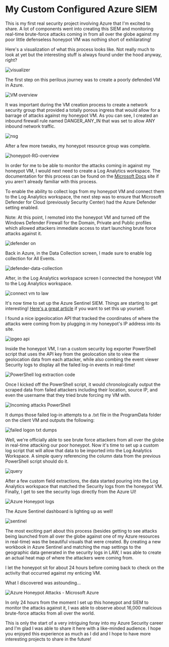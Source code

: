 # My Custom Configured Azure SIEM


This is my first real security project involving Azure that I'm excited to share. A lot of components went into creating this SIEM and monitoring real-time brute-force attacks coming in from all over the globe against my poor little defenseless honeypot VM was nothing short of exhilarating!

Here's a visualization of what this process looks like. Not really much to look at yet but the interesting stuff is always found under the hood anyway, right?

![visualizer](https://user-images.githubusercontent.com/105020710/169176840-615e4402-d9a8-4e03-9a73-59345eeaa14e.png)



The first step on this perilous journey was to create a poorly defended VM in Azure. 

![VM overview](https://user-images.githubusercontent.com/105020710/169175169-df3576ee-7265-48fc-bcde-6f4acab1f1be.png)


It was important during the VM creation process to create a network security group that provided a totally porous ingress that would allow for a barrage of attacks against my honeypot VM. As you can see, I created an inbound firewall rule named DANGER_ANY_IN that was set to allow ANY inbound network traffic.

![nsg](https://user-images.githubusercontent.com/105020710/169175045-b7f76f29-c5e7-48fb-b1cb-2da18250acf2.png)


After a few more tweaks, my honeypot resource group was complete.

![honeypot-RG-overview](https://user-images.githubusercontent.com/105020710/169175975-c107cfff-426b-4b3f-8612-d70414c15b73.png)


In order for me to be able to monitor the attacks coming in against my honeypot VM, I would next need to create a Log Analytics workspace. The documentation for this process can be found on the [Microsoft Docs](https://docs.microsoft.com/en-us/azure/azure-monitor/logs/quick-create-workspace) site if you aren't already familiar with this process.

To enable the ability to collect logs from my honeypot VM and connect them to the Log Analytics workspace, the next step was to ensure that Microsoft Defender for Cloud (previously Security Center) had the Azure Defender setting enabled. 

Note: At this point, I remoted into the honeypot VM and turned off the Windows Defender Firewall for the Domain, Private and Public profiles which allowed attackers immediate access to start launching brute force attacks against it.

![defender on](https://user-images.githubusercontent.com/105020710/169176188-e0a9759a-14a8-4e0b-abd7-2ac6d650735e.png)


Back in Azure, in the Data Collection screen, I made sure to enable log collection for All Events.

![defender-data-collection](https://user-images.githubusercontent.com/105020710/169176207-77c301df-aaaa-48ad-aad3-dfda146ffa9a.png)


After, in the Log Analytics workspace screen I connected the honeypot VM to the Log Analytics workspace.

![connect vm to law](https://user-images.githubusercontent.com/105020710/168951818-584fb13c-70fb-40fc-bb89-2daceb97b266.png)

It's now time to set up the Azure Sentinel SIEM. Things are starting to get interesting! [Here's a great article](https://docs.microsoft.com/en-us/azure/sentinel/quickstart-onboard) if you want to set this up yourself.

I found a nice ipgeolocation API that tracked the coordinates of where the attacks were coming from by plugging in my honeypot's IP address into its site.

![ipgeo api](https://user-images.githubusercontent.com/105020710/168953082-72dab264-95ea-47f2-9fe4-54b7c8b2987d.jpg)

Inside the honeypot VM, I ran a custom security log exporter PowerShell script that uses the API key from the geolocation site to view the geolocation data from each attacker, while also combing the event viewer Security logs to display all the failed log-in events in real-time!

![PowerShell log extraction code](https://user-images.githubusercontent.com/105020710/168953538-ef923632-ace3-4b17-a0c4-3b753d54bb65.jpg)

Once I kicked off the PowerShell script, it would chronologically output the scraped data from failed attackers including their location, source IP, and even the username that they tried brute forcing my VM with.

![Incoming attacks PowerShell](https://user-images.githubusercontent.com/105020710/168953910-6301e6fb-79da-4cbe-9648-1df40745f549.jpg)

It dumps those failed log-in attempts to a .txt file in the ProgramData folder on the client VM and outputs the following:

![failed logon txt dumps](https://user-images.githubusercontent.com/105020710/168954247-c352e290-0385-4cf6-a277-bb0cd5e3e094.jpg)

Well, we're officially able to see brute force attackers from all over the globe in real-time attacking our poor honeypot. Now it's time to set up a custom log script that will allow that data to be imported into the Log Analytics Workspace. A simple query referencing the column data from the previous PowerShell script should do it.


![query](https://user-images.githubusercontent.com/105020710/169176705-c3b100a2-c1ac-4e5a-b57d-f632afb4842a.png)


After a few custom field extractions, the data started pouring into the Log Analytics workspace that matched the Security logs from the honeypot VM. Finally, I get to see the security logs directly from the Azure UI!

![Azure Honeypot logs](https://user-images.githubusercontent.com/105020710/168954879-7b97917b-883c-4186-b3c6-d1856794263e.jpg)

The Azure Sentinel dashboard is lighting up as well!


![sentinel](https://user-images.githubusercontent.com/105020710/169176723-67a6c626-cc39-4b8f-8c13-d0e114064b16.png)

The most exciting part about this process (besides getting to see attacks being launched from all over the globe against one of my Azure resources in real-time) was the beautiful visuals that were created. By creating a new workbook in Azure Sentinel and matching the map settings to the geographic data generated in the security logs in LAW, I was able to create an actual heat map of where the attackers were coming from.

I let the honeypot sit for about 24 hours before coming back to check on the activity that occurred against my enticing VM. 

What I discovered was astounding...

![Azure Honeypot Attacks - Microsoft Azure](https://user-images.githubusercontent.com/105020710/168955271-00c717aa-325f-4de7-8bd1-eefa21937522.jpg)

In only 24 hours from the moment I set up this honeypot and SIEM to monitor the attacks against it, I was able to observe about 16,000 malicious brute-force attacks from all over the world.

This is only the start of a very intriguing foray into my Azure Security career and I'm glad I was able to share it here with a like-minded audience. I hope you enjoyed this experience as much as I did and I hope to have more interesting projects to share in the future!

